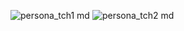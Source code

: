 ![persona_tch1 md](https://user-images.githubusercontent.com/82328789/147350417-47f8a863-83e9-4aed-9737-43c8e7303858.jpeg)
![persona_tch2 md](https://user-images.githubusercontent.com/82328789/147350429-76ce816e-0658-47ff-80f5-1d4e461825d8.jpeg)
